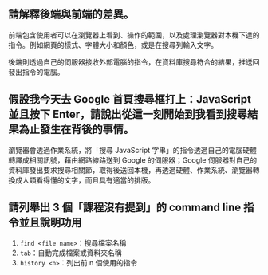 ## 請解釋後端與前端的差異。

前端包含使用者可以在瀏覽器上看到、操作的範圍，以及處理瀏覽器對本機下達的指令。例如網頁的樣式、字體大小和顏色，或是在搜尋列輸入文字。

後端則透過自己的伺服器接收外部電腦的指令，在資料庫搜尋符合的結果，推送回發出指令的電腦。


## 假設我今天去 Google 首頁搜尋框打上：JavaScript 並且按下 Enter，請說出從這一刻開始到我看到搜尋結果為止發生在背後的事情。

瀏覽器會透過作業系統，將「搜尋 JavaScript 字串」的指令透過自己的電腦硬體轉譯成相關訊號，藉由網路線路送到 Google 的伺服器；Google 伺服器對自己的資料庫發出要求搜尋相關節，取得後送回本機，再透過硬體、作業系統、瀏覽器轉換成人類看得懂的文字，而且具有適當的排版。

## 請列舉出 3 個「課程沒有提到」的 command line 指令並且說明功用

1. `find <file name>`：搜尋檔案名稱
2. `tab`：自動完成檔案或資料夾名稱
3. `history <n>`：列出前 n 個使用的指令
